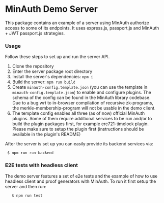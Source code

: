 # MinAuth Demo Server

This package contains an example of a server using MinAuth authorize access to some of its endpoints.
It uses express.js, passport.js and MinAuth + JWT passport.js strategies.

### Usage

Follow these steps to set up and run the server API.

 1. Clone the repository
 2. Enter the server package root directory
 3. Install the server's dependencies: `npm i`
 5. Build the server: `npm run build`
 5. Create `minauth-config.template.json` (you can use the template in `minauth-config.template.json`) to enable and configure plugins. The schema of the config can be found in the MinAuth library codebase. Due to a bug wrt to in-browser compilation of recursive zk-programs, the merkle-membership-program will not be usable in the demo client.
 6. The template config enables all three (as of now) official MinAuth plugins. Some of them require additional services to be run and/or to build the plugin packages first, for example erc721-timelock plugin. Please make sure to setup the plugin first (instructions should be available in the plugin's README)

After the server is set up you can easily provide its backend services via:

     $ npm run run-backend


### E2E tests with headless client

The demo server features a set of e2e tests and the example of how to use headless client and proof generators with MinAuth. To run it first setup the server and then run:

```
   $ npm run test
```
